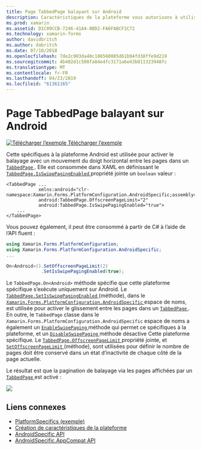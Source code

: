 ```yaml
---
title: Page TabbedPage balayant sur Android
description: Caractéristiques de la plateforme vous autorisons à utiliser les fonctionnalités qui est disponible uniquement sur une plateforme spécifique, sans avoir à implémenter des convertisseurs personnalisés ou des effets. Cet article explique comment utiliser l’Android spécifique à la plateforme qui permet de balayage avec un mouvement du doigt horizontal entre les pages dans un TabbedPage.
ms.prod: xamarin
ms.assetid: D1C09CCB-7246-41A4-8BD2-FA6FABCF1C72
ms.technology: xamarin-forms
author: davidbritch
ms.author: dabritch
ms.date: 07/10/2018
ms.openlocfilehash: 7de2c903da40c186560085d61b94fd38ffe9d219
ms.sourcegitcommit: 4b402d1c508fa84e4fc3171a6e43b811323948fc
ms.translationtype: MT
ms.contentlocale: fr-FR
ms.lasthandoff: 04/23/2019
ms.locfileid: "61361165"
---
```

# <a name="tabbedpage-page-swiping-on-android"></a>Page TabbedPage balayant sur Android

[![Télécharger l’exemple](~/media/shared/download.png) Télécharger l’exemple](https://developer.xamarin.com/samples/xamarin-forms/userinterface/platformspecifics/)

Cette spécifiques à la plateforme Android est utilisée pour activer le balayage avec un mouvement du doigt horizontal entre les pages dans un [ `TabbedPage` ](xref:Xamarin.Forms.TabbedPage). Elle est consommée dans XAML en définissant le [ `TabbedPage.IsSwipePagingEnabled` ](xref:Xamarin.Forms.PlatformConfiguration.AndroidSpecific.TabbedPage.IsSwipePagingEnabledProperty) propriété jointe un `boolean` valeur :

```xaml
<TabbedPage ...
            xmlns:android="clr-namespace:Xamarin.Forms.PlatformConfiguration.AndroidSpecific;assembly=Xamarin.Forms.Core"
            android:TabbedPage.OffscreenPageLimit="2"
            android:TabbedPage.IsSwipePagingEnabled="true">
    ...
</TabbedPage>
```

Vous pouvez également, il peut être consommé à partir de C# à l’aide de l’API fluent :

```csharp
using Xamarin.Forms.PlatformConfiguration;
using Xamarin.Forms.PlatformConfiguration.AndroidSpecific;
...

On<Android>().SetOffscreenPageLimit(2)
             .SetIsSwipePagingEnabled(true);
```

Le `TabbedPage.On<Android>` méthode spécifie que cette plateforme spécifique s’exécute uniquement sur Android. Le [ `TabbedPage.SetIsSwipePagingEnabled` ](xref:Xamarin.Forms.PlatformConfiguration.AndroidSpecific.TabbedPage.SetIsSwipePagingEnabled(Xamarin.Forms.BindableObject,System.Boolean)) (méthode), dans le [ `Xamarin.Forms.PlatformConfiguration.AndroidSpecific` ](xref:Xamarin.Forms.PlatformConfiguration.AndroidSpecific) espace de noms, est utilisée pour activer le glissement entre les pages dans un [ `TabbedPage` ](xref:Xamarin.Forms.TabbedPage). En outre, le `TabbedPage` classe dans le `Xamarin.Forms.PlatformConfiguration.AndroidSpecific` espace de noms a également un [ `EnableSwipePaging` ](xref:Xamarin.Forms.PlatformConfiguration.AndroidSpecific.TabbedPage.EnableSwipePaging(Xamarin.Forms.IPlatformElementConfiguration{Xamarin.Forms.PlatformConfiguration.Android,Xamarin.Forms.TabbedPage})) méthode qui permet ce spécifiques à la plateforme, et un [ `DisableSwipePaging` ](xref:Xamarin.Forms.PlatformConfiguration.AndroidSpecific.TabbedPage.DisableSwipePaging(Xamarin.Forms.IPlatformElementConfiguration{Xamarin.Forms.PlatformConfiguration.Android,Xamarin.Forms.TabbedPage})) méthode désactive Cette plateforme spécifique. Le [ `TabbedPage.OffscreenPageLimit` ](xref:Xamarin.Forms.PlatformConfiguration.AndroidSpecific.TabbedPage.OffscreenPageLimitProperty) propriété jointe, et [ `SetOffscreenPageLimit` ](xref:Xamarin.Forms.PlatformConfiguration.AndroidSpecific.TabbedPage.SetOffscreenPageLimit(Xamarin.Forms.BindableObject,System.Int32)) (méthode), sont utilisées pour définir le nombre de pages doit être conservé dans un état d’inactivité de chaque côté de la page actuelle.

Le résultat est que la pagination de balayage via les pages affichées par un [ `TabbedPage` ](xref:Xamarin.Forms.TabbedPage) est activé :

![](tabbedpage-page-swiping-images/tabbedpage-swipe.png)

## <a name="related-links"></a>Liens connexes

- [PlatformSpecifics (exemple)](https://developer.xamarin.com/samples/xamarin-forms/userinterface/platformspecifics/)
- [Création de caractéristiques de la plateforme](~/xamarin-forms/platform/platform-specifics/index.md#creating-platform-specifics)
- [AndroidSpecific API](xref:Xamarin.Forms.PlatformConfiguration.AndroidSpecific)
- [AndroidSpecific.AppCompat API](xref:Xamarin.Forms.PlatformConfiguration.AndroidSpecific.AppCompat)

